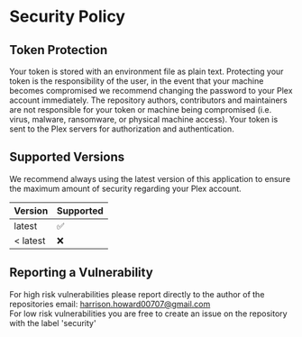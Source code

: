 # Security Policy

## Token Protection

Your token is stored with an environment file as plain text. Protecting your token is the responsibility of the user, in the event that your machine becomes compromised we recommend changing the password to your Plex account immediately. The repository authors, contributors and maintainers are not responsible for your token or machine being compromised (i.e. virus, malware, ransomware, or physical machine access). Your token is sent to the Plex servers for authorization and authentication.

## Supported Versions

We recommend always using the latest version of this application to ensure the maximum amount of security regarding your Plex account.

| Version  | Supported          |
| -------- | ------------------ |
| latest   | :white_check_mark: |
| < latest | :x:                |

## Reporting a Vulnerability

For high risk vulnerabilities please report directly to the author of the repositories email: harrison.howard00707@gmail.com\
For low risk vulnerabilities you are free to create an issue on the repository with the label 'security'
